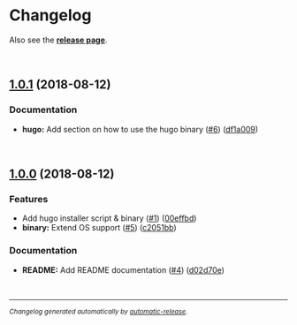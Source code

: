 # Changelog

Also see the **[release page](https://github.com/dominique-mueller/hugo-installer/releases)**.

<br>

## [1.0.1](https://github.com/dominique-mueller/hugo-installer/releases/tag/1.0.1) (2018-08-12)

### Documentation

* **hugo:** Add section on how to use the hugo binary ([#6](https://github.com/dominique-mueller/hugo-installer/issues/6)) ([df1a009](https://github.com/dominique-mueller/hugo-installer/commit/df1a009))

<br>

## [1.0.0](https://github.com/dominique-mueller/hugo-installer/releases/tag/1.0.0) (2018-08-12)

### Features

* Add hugo installer script & binary ([#1](https://github.com/dominique-mueller/hugo-installer/issues/1)) ([00effbd](https://github.com/dominique-mueller/hugo-installer/commit/00effbd))
* **binary:** Extend OS support ([#5](https://github.com/dominique-mueller/hugo-installer/issues/5)) ([c2051bb](https://github.com/dominique-mueller/hugo-installer/commit/c2051bb))

### Documentation

* **README:** Add README documentation ([#4](https://github.com/dominique-mueller/hugo-installer/issues/4)) ([d02d70e](https://github.com/dominique-mueller/hugo-installer/commit/d02d70e))

<br>

---

<sup>*Changelog generated automatically by [automatic-release](https://github.com/dominique-mueller/automatic-release).*</sup>
